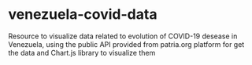 # venezuela-covid-data
Resource to visualize data related to evolution of COVID-19 desease in Venezuela, using the public API provided from patria.org platform for get the data and Chart.js library to visualize them
